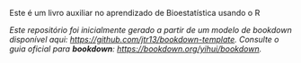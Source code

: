 Este é um livro auxiliar no aprendizado de Bioestatística usando o R


*Este repositório foi inicialmente gerado a partir de um modelo de bookdown disponível aqui: https://github.com/jtr13/bookdown-template.*
*Consulte o guia oficial para **bookdown**: https://bookdown.org/yihui/bookdown.*

